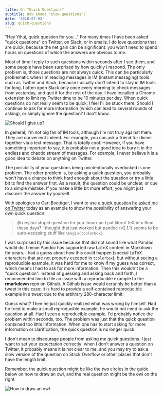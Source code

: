 ```yaml
---
title: On "Quick Questions"
subtitle: How about "slow questions"?
date: '2018-07-03'
slug: quick-questions
---
```


"Hey Yihui, quick question for you..." For many times I have been asked "quick questions" on Twitter, on Slack, or in emails. I do love questions that are quick, because the net gain can be significant: you won't need to spend hours on questions of which the answers are obvious to me.

Most of time I reply to such questions within seconds after I see them, and some people have been surprised by how quickly I respond. The only problem is, those questions are not always quick. This can be particularly problematic when I'm reading messages in IM (instant messaging) tools such as Twitter and Slack, because I usually don't intend to stay in IM tools for long. I often open Slack only once every morning to check messages from yesterday, and quit it for the rest of the day. I have installed a Chrome extension to limit my Twitter time to be 10 minutes per day. When quick questions do not really seem to be quick, I feel I'll be stuck there. Should I continue to ask for more information (which can lead to several rounds of asking), or simply ignore the question? I don't know.

![Should I give up?](https://slides.yihui.name/gif/give-up.gif)

In general, I'm not big fan of IM tools, although I'm not truly against them. They are convenient indeed. For example, you can ask a friend for dinner together via a text message. That is totally cool. However, if you have something important to say, it is probably not a good idea to bury it in the endless and chaotic stream of messages. For example, I never believe it is a good idea to debate on anything on Twitter.

The possibility of your questions being unintentionally overlooked is one problem. The other problem is, by asking a quick question, you probably won't have a chance to think hard enough about the question or try a little bit to find the answer first. As a result, the question could be unclear, or due to a simple mistake. If you make a little bit more effort, you might just discover the answer by yourself.

With apologies to Carl Boettiger, I want to use [a quick question he asked me on Twitter](https://twitter.com/cboettig/status/1014210705736851457) today as an example to show the possibility of answering your own quick question:

> @xieyihui stupid question for you: how can I put literal TeX into Rmd these days? I thought that just worked but pandoc (v2.1.1) seems to be auto-escaping stuff like `\begin{tcolorbox}`

I was surprised by this issue because that did not sound like what Pandoc would do. I mean Pandoc has supported raw LaTeX content in Markdown for years. I had a guess about how this could happen (special LaTeX characters that are not properly escaped in `tcolorbox`), but without seeing a reproducible example, it was hard for me to know if my guess was correct, which means I had to ask for more information. Then this wouldn't be a "quick question". Instead of guessing and asking back and forth, I recommended him to file an issue with a reproducible example to the **rmarkdown** repo on Github. A Github issue would certainly be better than a tweet in this case: it is hard to provide a self-contained reproducible example in a tweet due to the arbitrary 280-character limit.

Guess what? Then he just quickly realized what was wrong by himself. Had he tried to make a small reproducible example, he would not need to ask the question at all. Had I seen a reproducible example, I'd probably notice the problem within seconds, too. The problem was just that the quick question contained too little information. When one has to start asking for more information or clarification, the quick question is no longer quick.

I don't mean to discourage people from asking me quick questions. I just want to set your expectation correctly: when I don't answer a question on Twitter, it probably means it is not clear to me, and you may try to ask a slow version of the question on Stack Overflow or other places that don't have the length limit.

Remember, the quick question might be like the two circles in the guide below on how to draw an owl, and the real question might be the owl on the right.

![How to draw an owl](https://slides.yihui.name/gif/draw-an-owl.jpg)
